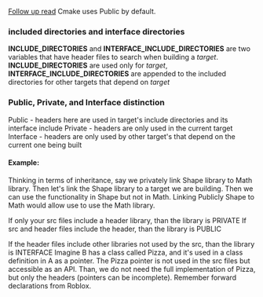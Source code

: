 [Follow up read](https://kubasejdak.com/modern-cmake-is-like-inheritance)
Cmake uses Public by default. 


### included directories and interface directories
**INCLUDE_DIRECTORIES** and **INTERFACE_INCLUDE_DIRECTORIES** are two variables that have header files to search when building a *target*. **INCLUDE_DIRECTORIES** are used only for *target*, **INTERFACE_INCLUDE_DIRECTORIES** are appended to the included directories for other targets that depend on *target* 

### Public, Private, and Interface distinction
Public - headers here are used in target's include directories and its interface include
Private - headers are only used in the current target
Interface - headers are only used by other target's that depend on the current one being built

#### Example:
Thinking in terms of inheritance, say we privately link Shape library to Math library. Then let's link the Shape library to a target we are building. Then we can use the functionality in Shape but not in Math. Linking Publicly Shape to Math would allow use to use the Math library.

If only your src files include a header library, than the library is PRIVATE
If src and header files include the header, than the library is PUBLIC

If the header files include other libraries not used by the src, than the library is INTERFACE
Imagine B has a class called Pizza, and it's used in a class definition in A as a pointer. The Pizza pointer is not used in the src files but accessible as an API. Than, we do not need the full implementation of Pizza, but only the headers (pointers can be incomplete). Remember forward declarations from Roblox. 